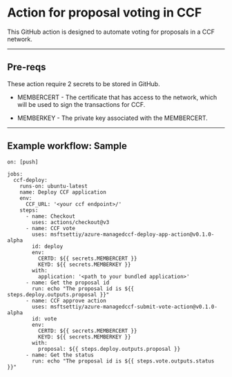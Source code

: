# Action for proposal voting in CCF

This GitHub action is designed to automate voting for proposals in a CCF network.

---

## Pre-reqs

These action require 2 secrets to be stored in GitHub.

- MEMBERCERT - The certificate that has access to the network, which will be used to sign the transactions for CCF.

- MEMBERKEY - The private key associated with the MEMBERCERT.

---

## Example workflow: Sample

```
on: [push]

jobs:
  ccf-deploy:
    runs-on: ubuntu-latest
    name: Deploy CCF application
    env:
      CCF_URL: '<your ccf endpoint>/'
    steps:
      - name: Checkout
        uses: actions/checkout@v3
      - name: CCF vote
        uses: msftsettiy/azure-managedccf-deploy-app-action@v0.1.0-alpha
        id: deploy
        env:
          CERTD: ${{ secrets.MEMBERCERT }}
          KEYD: ${{ secrets.MEMBERKEY }}
        with:
          application: '<path to your bundled application>'
      - name: Get the proposal id
        run: echo "The proposal id is ${{ steps.deploy.outputs.proposal }}"
      - name: CCF approve action
        uses: msftsettiy/azure-managedccf-submit-vote-action@v0.1.0-alpha
        id: vote
        env:
          CERTD: ${{ secrets.MEMBERCERT }}
          KEYD: ${{ secrets.MEMBERKEY }}
        with:
          proposal: ${{ steps.deploy.outputs.proposal }}
      - name: Get the status
        run: echo "The proposal id is ${{ steps.vote.outputs.status }}"
```